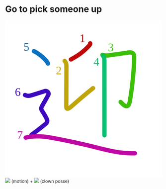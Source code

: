 # Go to pick someone up
![8fce](../kanji-colorize/8fce.svg)
![](http://www.kanjidamage.com/assets/radsmall/moving-0e80c2bf34c8fb0abb4d80bddd87b84d2e0840852ee5f185818858a6f305b652.jpg) (motion) + ![](http://www.kanjidamage.com/assets/radsmall/clown-possee-9ffe9eb753e5d63c1a37da2f4bb54ab884dca430de96c77660c87faa0a8e7c02.jpg) (clown posse)